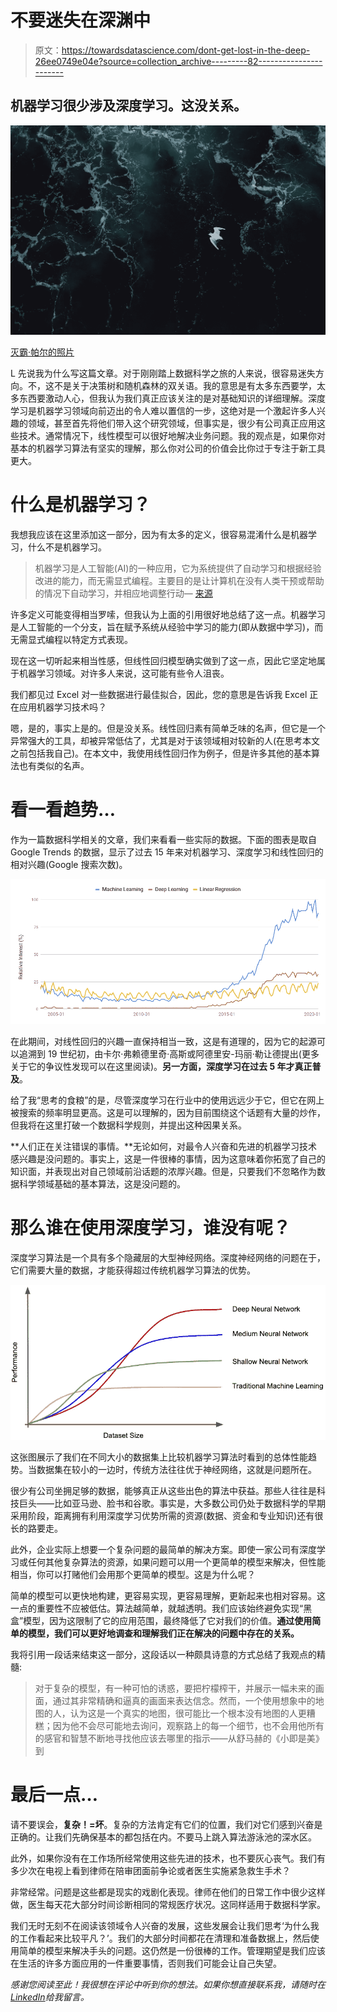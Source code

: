 # 不要迷失在深渊中

> 原文：<https://towardsdatascience.com/dont-get-lost-in-the-deep-26ee0749e04e?source=collection_archive---------82----------------------->

## 机器学习很少涉及深度学习。这没关系。

![](img/d78744b6e9631dafb1eb6f91c3745f50.png)

[灭霸·帕尔的照片](https://unsplash.com/photos/vb-hPUzfpBo)

L 先说我为什么写这篇文章。对于刚刚踏上数据科学之旅的人来说，很容易迷失方向。不，这不是关于决策树和随机森林的双关语。我的意思是有太多东西要学，太多东西要激动人心，但我认为我们真正应该关注的是对基础知识的详细理解。深度学习是机器学习领域向前迈出的令人难以置信的一步，这绝对是一个激起许多人兴趣的领域，甚至首先将他们带入这个研究领域，但事实是，很少有公司真正应用这些技术。通常情况下，线性模型可以很好地解决业务问题。我的观点是，如果你对基本的机器学习算法有坚实的理解，那么你对公司的价值会比你过于专注于新工具更大。

# 什么是机器学习？

我想我应该在这里添加这一部分，因为有太多的定义，很容易混淆什么是机器学习，什么不是机器学习。

> 机器学习是人工智能(AI)的一种应用，它为系统提供了自动学习和根据经验改进的能力，而无需显式编程。主要目的是让计算机在没有人类干预或帮助的情况下自动学习，并相应地调整行动— [来源](https://expertsystem.com/machine-learning-definition/)

许多定义可能变得相当罗嗦，但我认为上面的引用很好地总结了这一点。机器学习是人工智能的一个分支，旨在赋予系统从经验中学习的能力(即从数据中学习)，而无需显式编程以特定方式表现。

现在这一切听起来相当性感，但线性回归模型确实做到了这一点，因此它坚定地属于机器学习领域。对许多人来说，这可能有些令人沮丧。

我们都见过 Excel 对一些数据进行最佳拟合，因此，您的意思是告诉我 Excel 正在应用机器学习技术吗？

嗯，是的，事实上是的。但是没关系。线性回归素有简单乏味的名声，但它是一个异常强大的工具，却被异常低估了，尤其是对于该领域相对较新的人(在思考本文之前包括我自己)。在本文中，我使用线性回归作为例子，但是许多其他的基本算法也有类似的名声。

# 看一看趋势…

作为一篇数据科学相关的文章，我们来看看一些实际的数据。下面的图表是取自 Google Trends 的数据，显示了过去 15 年来对机器学习、深度学习和线性回归的相对兴趣(Google 搜索次数)。

![](img/c2488f5af7dc472df1aae46ba47b9bf3.png)

在此期间，对线性回归的兴趣一直保持相当一致，这是有道理的，因为它的起源可以追溯到 19 世纪初，由卡尔·弗赖德里奇·高斯或阿德里安-玛丽·勒让德提出(更多关于它的争议性发现可以在这里阅读)。**另一方面，深度学习在过去 5 年才真正普及**。

给了我“思考的食粮”的是，尽管深度学习在行业中的使用远远少于它，但它在网上被搜索的频率明显更高。这是可以理解的，因为目前围绕这个话题有大量的炒作，但我将在这里打破一个数据科学规则，并提出这种因果关系。

**人们正在关注错误的事情。**无论如何，对最令人兴奋和先进的机器学习技术感兴趣是没问题的。事实上，这是一件很棒的事情，因为这意味着你拓宽了自己的知识面，并表现出对自己领域前沿话题的浓厚兴趣。但是，只要我们不忽略作为数据科学领域基础的基本算法，这是没问题的。

# 那么谁在使用深度学习，谁没有呢？

深度学习算法是一个具有多个隐藏层的大型神经网络。深度神经网络的问题在于，它们需要大量的数据，才能获得超过传统机器学习算法的优势。

![](img/3fa7d79d279caa283bb03b9c6ad8b3f6.png)

这张图展示了我们在不同大小的数据集上比较机器学习算法时看到的总体性能趋势。当数据集在较小的一边时，传统方法往往优于神经网络，这就是问题所在。

很少有公司坐拥足够的数据，能够真正从这些出色的算法中获益。那些人往往是科技巨头——比如亚马逊、脸书和谷歌。事实是，大多数公司仍处于数据科学的早期采用阶段，距离拥有利用深度学习优势所需的资源(数据、资金和专业知识)还有很长的路要走。

此外，企业实际上想要一个复杂问题的最简单的解决方案。即使一家公司有深度学习或任何其他复杂算法的资源，如果问题可以用一个更简单的模型来解决，但性能相当，你可以打赌他们会用那个更简单的模型。这是为什么呢？

简单的模型可以更快地构建，更容易实现，更容易理解，更新起来也相对容易。这一点的重要性不应被低估。算法越简单，就越透明。我们应该始终避免实现“黑盒”模型，因为这限制了它的应用范围，最终降低了它对我们的价值。**通过使用简单的模型，我们可以更好地调查和理解我们正在解决的问题中存在的关系。**

我将引用一段话来结束这一部分，这段话以一种颇具诗意的方式总结了我观点的精髓:

> 对于复杂的模型，有一种可怕的诱惑，要把柠檬榨干，并展示一幅未来的画面，通过其非常精确和逼真的画面来表达信念。然而，一个使用想象中的地图的人，认为这是一个真实的地图，很可能比一个根本没有地图的人更糟糕；因为他不会尽可能地去询问，观察路上的每一个细节，也不会用他所有的感官和智慧不断地寻找他应该去哪里的指示——从舒马赫的《小即是美》到

# 最后一点…

请不要误会，**复杂！=坏**。复杂的方法肯定有它们的位置，我们对它们感到兴奋是正确的。让我们先确保基本的都包括在内。不要马上跳入算法游泳池的深水区。

此外，如果你没有在工作场所经常使用这些先进的技术，也不要灰心丧气。我们有多少次在电视上看到律师在陪审团面前争论或者医生实施紧急救生手术？

非常经常。问题是这些都是现实的戏剧化表现。律师在他们的日常工作中很少这样做，医生每天花大部分时间诊断相同的常规医疗状况。这同样适用于数据科学家。

我们无时无刻不在阅读该领域令人兴奋的发展，这些发展会让我们思考‘为什么我的工作看起来比较平凡？’。我们的大部分时间都花在清理和准备数据上，然后使用简单的模型来解决手头的问题。这仍然是一份很棒的工作。管理期望是我们应该在生活的许多方面应用的一件重要事情，否则我们可能会让自己失望。

*感谢您阅读至此！我很想在评论中听到你的想法。如果你想直接联系我，请随时在*[*LinkedIn*](https://www.linkedin.com/in/ravi-malde/)*给我留言。*